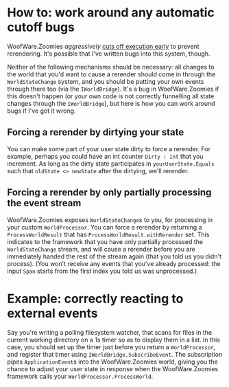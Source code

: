 # How to: work around any automatic cutoff bugs

WoofWare.Zoomies *aggressively* [cuts off execution early](../explanation/cutoff.md) to prevent rerendering.
It's possible that I've written bugs into this system, though.

Neither of the following mechanisms should be necessary: all changes to the world that you'd want to cause a rerender should come in through the `WorldStateChange` system, and you should be putting your own events through there too (via the `IWorldBridge`).
It's a bug in WoofWare.Zoomies if this doesn't happen (or your own code is not correctly funnelling all state changes through the `IWorldBridge`), but here is how you can work around bugs if I've got it wrong.

## Forcing a rerender by dirtying your state

You can make some part of your user state dirty to force a rerender.
For example, perhaps you could have an int counter `Dirty : int` that you increment.
As long as the dirty state participates in `yourUserState.Equals` such that `oldState <> newState` after the dirtying, we'll rerender.

## Forcing a rerender by only partially processing the event stream

WoofWare.Zoomies exposes `WorldStateChange`s to you, for processing in your custom `WorldProcessor`.
You can force a rerender by returning a `ProcessWorldResult` that has `ProcessWorldResult.withRerender` set.
This indicates to the framework that you have only partially processed the `WorldStateChange` stream, and will cause a rerender before you are immediately handed the rest of the stream again (that you told us you didn't process).
(You won't receive any events that you've already processed: the input `Span` starts from the first index you told us was unprocessed.)

# Example: correctly reacting to external events

Say you're writing a polling filesystem watcher, that scans for files in the current working directory on a 1s timer so as to display them in a list.
In this case, you should set up the timer just before you return a `WorldProcessor`, and register that timer using `IWorldBridge.SubscribeEvent`.
The subscription pipes `ApplicationEvent`s into the WoofWare.Zoomies world, giving you the chance to adjust your user state in response when the WoofWare.Zoomies framework calls your `WorldProcessor.ProcessWorld`.

